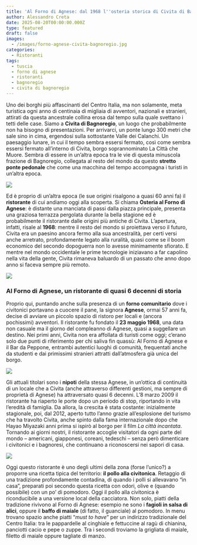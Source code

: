 ```yaml
---
title: 'Al Forno di Agnese: dal 1968 l''osteria storica di Civita di Bagnoregio'
author: Alessandro Creta
date: 2025-08-20T00:00:00.000Z
type: featured
draft: false
images:
  - /images/forno-agnese-civita-bagnoregio.jpg
categories:
  - Ristoranti
tags:
  - tuscia
  - forno di agnese
  - ristoranti
  - bagnoregio
  - civita di bagnoregio
---
```


Uno dei borghi più affascinanti del Centro Italia, ma non solamente, meta turistica ogni anno di centinaia di migliaia di avventori, nazionali e stranieri, attirati da questa ancestrale collina erosa dal tempo sulla quale svettano i tetti delle case. Siamo a **Civita di Bagnoregio**, un luogo che probabilmente non ha bisogno di presentazioni. Per arrivarci, un ponte lungo 300 metri che sale sino in cima, ergendosi sulla sottostante Valle dei Calanchi. Un paesaggio lunare, in cui il tempo sembra essersi fermato, così come sembra essersi fermato all’interno di Civita, borgo soprannominato La Città che Muore. Sembra di essere in un’altra epoca tra le vie di questa minuscola frazione di Bagnoregio, collegata al resto del mondo da questo **stretto ponte pedonale** che come una macchina del tempo accompagna i turisti in un’altra epoca.

![](/images/civita-bagnoregio-dove-mangiare.jpg)

Ed è proprio di un’altra epoca (le sue origini risalgono a quasi 60 anni fa) il **ristorante** di cui andiamo oggi alla scoperta. Si chiama **Osteria al Forno di Agnese**: è distante una manciata di passi dalla piazza principale, presenta una graziosa terrazza pergolata durante la bella stagione ed è probabilmente il ristorante dalle origini più antiche di Civita. L’apertura, infatti, risale al **1968**: mentre il resto del mondo si proiettava verso il futuro, Civita era un paesino ancora fermo alla sua ancestralità, per certi versi anche arretrato, profondamente legato alla ruralità, quasi come se il boom economico del secondo dopoguerra non lo avesse minimamente sfiorato. E mentre nel mondo occidentale le prime tecnologie iniziavano a far capolino nella vita della gente, Civita rimaneva baluardo di un passato che anno dopo anno si faceva sempre più remoto.

![](/images/agnese-forno-civita-bagnoregio-ristorante.jpg)

### Al Forno di Agnese, un ristorante di quasi 6 decenni di storia

Proprio qui, puntando anche sulla presenza di un **forno comunitario** dove i civitonici portavano a cuocere il pane, la signora **Agnese**, ormai 57 anni fa, decise di avviare un piccolo spazio di ristoro per locali e (ancora pochissimi) avventori. Il ristorante fu fondato il **23 maggio 1968**, una data non casuale ma il giorno del compleanno di Agnese, quasi a suggellare un destino. Nei primi anni, Civita non era affollata di turisti come oggi; c’erano solo due punti di riferimento per chi saliva fin quassù: Al Forno di Agnese e il Bar da Peppone, entrambi autentici luoghi di comunità, frequentati anche da studenti e dai primissimi stranieri attratti dall’atmosfera già unica del borgo.

![](/images/forno-agnese-civita-bagnoregio-menu-ristorante.jpg)

Gli attuali titolari sono i **nipoti** della stessa Agnese, in un’ottica di continuità di un locale che a Civita (anche attraverso differenti gestioni, ma sempre di proprietà di Agnese) ha attraversato quasi 6 decenni. L’8 marzo 2009 il ristorante ha riaperto le porte dopo un periodo di stop, riportando in vita l’eredità di famiglia. Da allora, la crescita è stata costante: inizialmente stagionale, poi, dal 2012, aperto tutto l’anno grazie all’esplosione del turismo che ha travolto Civita, anche spinto dalla fama internazionale dopo che Hayao Miyazaki anni prima si ispirò al borgo per il film *La città incantata*. Tornando ai giorni nostri, il ristorante accoglie visitatori da ogni parte del mondo – americani, giapponesi, coreani, tedeschi – senza però dimenticare i civitonici e i bagnoresi, che continuano a riconoscersi nei sapori di casa.

![](/images/pollo-civitonica-forno-agnese.jpg)

Oggi questo ristorante è uno degli ultimi della zona (forse l’unico?) a proporre una ricetta tipica del territorio: **il pollo alla civitonica**. Retaggio di una tradizione profondamente contadina, di quando i polli si allevavano “in casa”, preparati poi secondo questa ricetta con odori, olive e (quando possibile) con un po’ di pomodoro. Oggi il pollo alla civitonica è riconducibile a una versione local della cacciatora. Non solo, piatti della tradizione rivivono al Forno di Agnese: esempio ne sono i **fagioli in salsa di alici**, oppure il **baffo di maiale** (di fatto, il guanciale) al pomodoro. In menu trovano spazio anche piatti “*must to have*” per un indirizzo tradizionale del Centro Italia: tra le pappardelle al cinghiale e fettuccine al ragù di chianina, panciotti cacio e pepe o zuppe. Tra i secondi troviamo la grigliata di maiale, filetto di maiale oppure tagliate di manzo.
